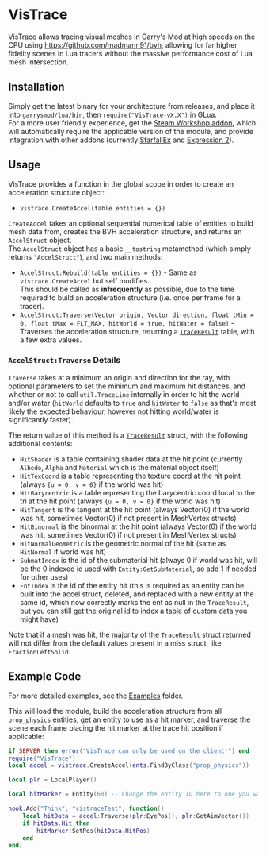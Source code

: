 # VisTrace  
VisTrace allows tracing visual meshes in Garry's Mod at high speeds on the CPU using https://github.com/madmann91/bvh, allowing for far higher fidelity scenes in Lua tracers without the massive performance cost of Lua mesh intersection.  

## Installation
Simply get the latest binary for your architecture from releases, and place it into `garrysmod/lua/bin`, then `require("VisTrace-vX.X")` in GLua.  
For a more user friendly experience, get the [Steam Workshop addon](https://steamcommunity.com/sharedfiles/filedetails/?id=2531198548), which will automatically require the applicable version of the module, and provide integration with other addons (currently [StarfallEx](https://github.com/thegrb93/StarfallEx) and [Expression 2](https://github.com/wiremod/wire)).  

## Usage
VisTrace provides a function in the global scope in order to create an acceleration structure object:
* `vistrace.CreateAccel(table entities = {})`  
  
`CreateAccel` takes an optional sequential numerical table of entities to build mesh data from, creates the BVH acceleration structure, and returns an `AccelStruct` object.  
The `AccelStruct` object has a basic `__tostring` metamethod (which simply returns `"AccelStruct"`), and two main methods:  
* `AccelStruct:Rebuild(table entities = {})` - Same as `vistrace.CreateAccel` but self modifies.  
This should be called as **infrequently** as possible, due to the time required to build an acceleration structure (i.e. once per frame for a tracer).  
* `AccelStruct:Traverse(Vector origin, Vector direction, float tMin = 0, float tMax = FLT_MAX, hitWorld = true, hitWater = false)` - Traverses the acceleration structure, returning a [`TraceResult`](https://wiki.facepunch.com/gmod/Structures/TraceResult) table, with a few extra values.  

### `AccelStruct:Traverse` Details
`Traverse` takes at a minimum an origin and direction for the ray, with optional parameters to set the minimum and maximum hit distances, and whether or not to call `util.TraceLine` internally in order to hit the world and/or water (`hitWorld` defaults to `true` and `hitWater` to `false` as that's most likely the expected behaviour, however not hitting world/water is significantly faster).  

The return value of this method is a [`TraceResult`](https://wiki.facepunch.com/gmod/Structures/TraceResult) struct, with the following additional contents:
* `HitShader` is a table containing shader data at the hit point (currently `Albedo`, `Alpha` and `Material` which is the material object itself)
* `HitTexCoord` is a table representing the texture coord at the hit point (always `{u = 0, v = 0}` if the world was hit)  
* `HitBarycentric` is a table representing the barycentric coord local to the tri at the hit point (always `{u = 0, v = 0}` if the world was hit)  
* `HitTangent` is the tangent at the hit point (always Vector(0) if the world was hit, sometimes Vector(0) if not present in MeshVertex structs)  
* `HitBinormal` is the binormal at the hit point (always Vector(0) if the world was hit, sometimes Vector(0) if not present in MeshVertex structs)  
* `HitNormalGeometric` is the geometric normal of the hit (same as `HitNormal` if world was hit)  
* `SubmatIndex` is the id of the submaterial hit (always 0 if world was hit, will be the 0 indexed id used with `Entity:GetSubMaterial`, so add 1 if needed for other uses)  
* `EntIndex` is the id of the entity hit (this is required as an entity can be built into the accel struct, deleted, and replaced with a new entity at the same id, which now correctly marks the ent as null in the `TraceResult`, but you can still get the original id to index a table of custom data you might have)  

Note that if a mesh was hit, the majority of the `TraceResult` struct returned will not differ from the default values present in a miss struct, like `FractionLeftSolid`.  

## Example Code
For more detailed examples, see the [Examples](https://github.com/Derpius/VisTrace/tree/master/Examples) folder.  

This will load the module, build the acceleration structure from all `prop_physics` entities, get an entity to use as a hit marker, and traverse the scene each frame placing the hit marker at the trace hit position if applicable:
```lua
if SERVER then error("VisTrace can only be used on the client!") end
require("VisTrace")
local accel = vistrace.CreateAccel(ents.FindByClass("prop_physics"))

local plr = LocalPlayer()

local hitMarker = Entity(68) -- Change the entity ID here to one you want to use as a hit marker (hard coded here for simplicity of the example, and assuming no addons that change this will be the first prop created on flatgrass in singleplayer)

hook.Add("Think", "vistraceTest", function()
	local hitData = accel:Traverse(plr:EyePos(), plr:GetAimVector())
	if hitData.Hit then
		hitMarker:SetPos(hitData.HitPos)
	end
end)
```
